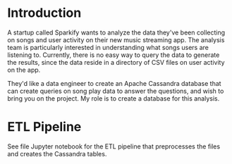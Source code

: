 # Introduction
A startup called Sparkify wants to analyze the data they've been collecting on songs and user activity on their new music streaming app. The analysis team is particularly interested in understanding what songs users are listening to. Currently, there is no easy way to query the data to generate the results, since the data reside in a directory of CSV files on user activity on the app.

They'd like a data engineer to create an Apache Cassandra database that can create queries on song play data to answer the questions, and wish to bring you on the project. My role is to create a database for this analysis.

# ETL Pipeline
See file Jupyter notebook for the ETL pipeline that preprocesses the files and creates the Cassandra tables.
